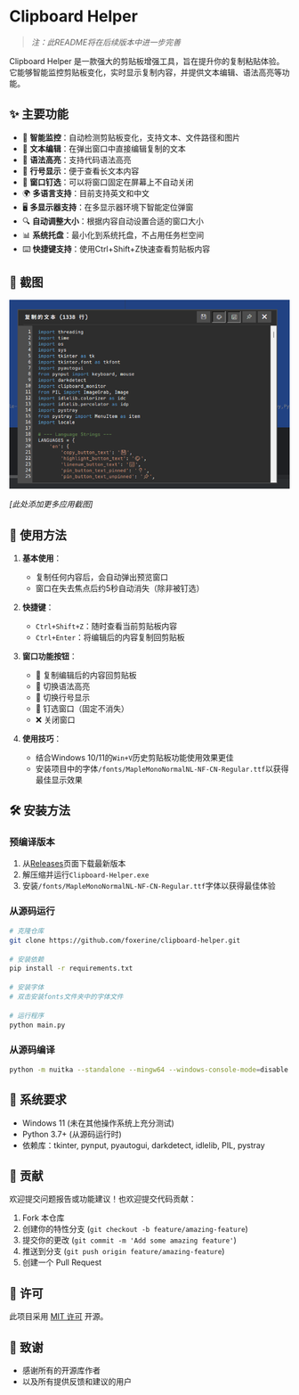 # Clipboard Helper

> *注：此README将在后续版本中进一步完善*

Clipboard Helper 是一款强大的剪贴板增强工具，旨在提升你的复制粘贴体验。它能够智能监控剪贴板变化，实时显示复制内容，并提供文本编辑、语法高亮等功能。

## ✨ 主要功能

- 🔄 **智能监控**：自动检测剪贴板变化，支持文本、文件路径和图片
- 📝 **文本编辑**：在弹出窗口中直接编辑复制的文本
- 🎨 **语法高亮**：支持代码语法高亮
- 🔢 **行号显示**：便于查看长文本内容
- 📌 **窗口钉选**：可以将窗口固定在屏幕上不自动关闭
- 🌍 **多语言支持**：目前支持英文和中文
- 🖥️ **多显示器支持**：在多显示器环境下智能定位弹窗
- 🔍 **自动调整大小**：根据内容自动设置合适的窗口大小
- 📊 **系统托盘**：最小化到系统托盘，不占用任务栏空间
- ⌨️ **快捷键支持**：使用Ctrl+Shift+Z快速查看剪贴板内容

## 📸 截图

![img.png](img.png)  

*[此处添加更多应用截图]*

## 🚀 使用方法

1. **基本使用**：
   - 复制任何内容后，会自动弹出预览窗口
   - 窗口在失去焦点后约5秒自动消失（除非被钉选）

2. **快捷键**：
   - `Ctrl+Shift+Z`：随时查看当前剪贴板内容
   - `Ctrl+Enter`：将编辑后的内容复制回剪贴板

3. **窗口功能按钮**：
   - 💾 复制编辑后的内容回剪贴板
   - 🎨 切换语法高亮
   - 🔢 切换行号显示
   - 📌 钉选窗口（固定不消失）
   - ❌ 关闭窗口

4. **使用技巧**：
   - 结合Windows 10/11的`Win+V`历史剪贴板功能使用效果更佳
   - 安装项目中的字体`/fonts/MapleMonoNormalNL-NF-CN-Regular.ttf`以获得最佳显示效果

## 🛠️ 安装方法

### 预编译版本

1. 从[Releases](https://github.com/foxerine/clipboard-helper/releases)页面下载最新版本
2. 解压缩并运行`Clipboard-Helper.exe`
3. 安装`/fonts/MapleMonoNormalNL-NF-CN-Regular.ttf`字体以获得最佳体验

### 从源码运行

```bash
# 克隆仓库
git clone https://github.com/foxerine/clipboard-helper.git

# 安装依赖
pip install -r requirements.txt

# 安装字体
# 双击安装fonts文件夹中的字体文件

# 运行程序
python main.py
```

### 从源码编译

```bash
python -m nuitka --standalone --mingw64 --windows-console-mode=disable --enable-plugin=tk-inter --plugin-enable=anti-bloat --nofollow-import-to=numpy,pandas,matplotlib,scipy,PyQt5,PySide2,email,http,ssl,urllib,html,xml,test,unittest,tkinter.test,idlelib.idle_test --include-package=pynput,pyautogui,darkdetect,pystray --include-module=idlelib.colorizer,idlelib.percolator --include-data-dir=assets=assets --python-flag=-OO --remove-output --lto=yes --onefile ./main.py
```

## 🔧 系统要求

- Windows 11 (未在其他操作系统上充分测试)
- Python 3.7+ (从源码运行时)
- 依赖库：tkinter, pynput, pyautogui, darkdetect, idlelib, PIL, pystray

## 🤝 贡献

欢迎提交问题报告或功能建议！也欢迎提交代码贡献：

1. Fork 本仓库
2. 创建你的特性分支 (`git checkout -b feature/amazing-feature`)
3. 提交你的更改 (`git commit -m 'Add some amazing feature'`)
4. 推送到分支 (`git push origin feature/amazing-feature`)
5. 创建一个 Pull Request

## 📄 许可

此项目采用 [MIT 许可](LICENSE) 开源。

## 🙏 致谢

- 感谢所有的开源库作者
- 以及所有提供反馈和建议的用户
